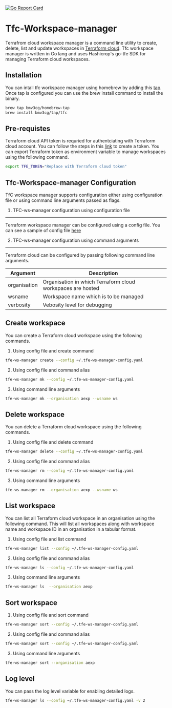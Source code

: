 [![Go Report Card](https://goreportcard.com/badge/github.com/bmv3cg/tf-crud)](https://goreportcard.com/report/github.com/bmv3cg/tf-crud)

Tfc-Workspace-manager
=====================

Terrafrom cloud workspace manager is a command line utility to create, delete, list and update workspaces in [Terraform cloud](http://app.terraform.io). Tfc workspace manager is written in Go lang and uses Hashicrop's go-tfe SDK for managing Terraform cloud workspaces.

Installation
------------

You can intall tfc workspace manager using homebrew by adding this [tap](bmv3cg/homebrew-tap). Once tap is configured you can use the brew install command to install the binary.

```bash
brew tap bmv3cg/homebrew-tap
brew install bmv3cg/tap/tfc 
```

Pre-requistes
-------------

Terraform cloud API token is requried for authentciating with Terraform cloud account. You can follow the steps in this [link](https://www.terraform.io/docs/cloud/users-teams-organizations/api-tokens.html#team-api-tokens) to create a token. You can export Terraform token as environment variable to manage workspaces using the following command.

```bash 
export TFE_TOKEN="Replace with Terraform cloud token"
```

Tfc-Workspace-manager Configuration
-----------------------------------

TfC workspace manager supports configuration either using configuration file or using command line arguments passed as flags.

1. TFC-ws-manager configuration using configuration file
--------------------------------------------------------

Terraform workspace manager can be configured using a config file. You can see a sample of config file [here](examples/configuration/tfe-ws-manager-config.yaml)


2. TFC-ws-manager configuration using command arguments
-------------------------------------------------------

Terraform cloud can be configured by passing following command line arguments.

| Argument      | Description                                                 |  
|---------------|-------------------------------------------------------------|
| organisation  | Organisation in which Terraform cloud workspaces are hosted |
| wsname        | Workspace name which is to be managed                       |
| verbosity     | Vebosity level for debugging                                |

Create workspace 
----------------

You can create a Terraform cloud workspace using the following commands. 

1. Using config file and create command

```bash
tfe-ws-manager create --config ~/.tfe-ws-manager-config.yaml
```

2. Using config file and command alias

```bash
tfe-ws-manager mk --config ~/.tfe-ws-manager-config.yaml
```

3. Using command line arguments 

```bash
tfe-ws-manager mk --organisation aexp --wsname ws 
```

Delete workspace
----------------

You can delete a Terraform cloud workspace using the following commands.  

1. Using config file and delete command 

```bash
tfe-ws-manager delete --config ~/.tfe-ws-manager-config.yaml
```

2. Using config file and command alias

```bash
tfe-ws-manager rm --config ~/.tfe-ws-manager-config.yaml
```

3. Using command line arguments 

```bash 
tfe-ws-manager rm --organisation aexp --wsname ws 
```

List workspace
---------------

You can list all Terraform cloud workspace in an organisation using the following command. This will list all workspaces along with workspace name and workspace ID in an organisation in a tabular format.

1. Using config file and list command 

```bash
tfe-ws-manager list --config ~/.tfe-ws-manager-config.yaml
```

2. Using config file and command alias

```bash
tfe-ws-manager ls --config ~/.tfe-ws-manager-config.yaml
```

3. Using command line arguments 

```bash
tfe-ws-manager ls  --organisation aexp
```

Sort workspace
--------------

1. Using config file and sort command 

```bash
tfe-ws-manager sort --config ~/.tfe-ws-manager-config.yaml
```

2. Using config file and command alias

```bash
tfe-ws-manager sort --config ~/.tfe-ws-manager-config.yaml
```

3. Using command line arguments 

```bash
tfe-ws-manager sort --organisation aexp
```

Log level
---------

You can pass the log level variable for enabling detailed logs.

```bash
tfe-ws-manager ls --config ~/.tfe-ws-manager-config.yaml -v 2
```